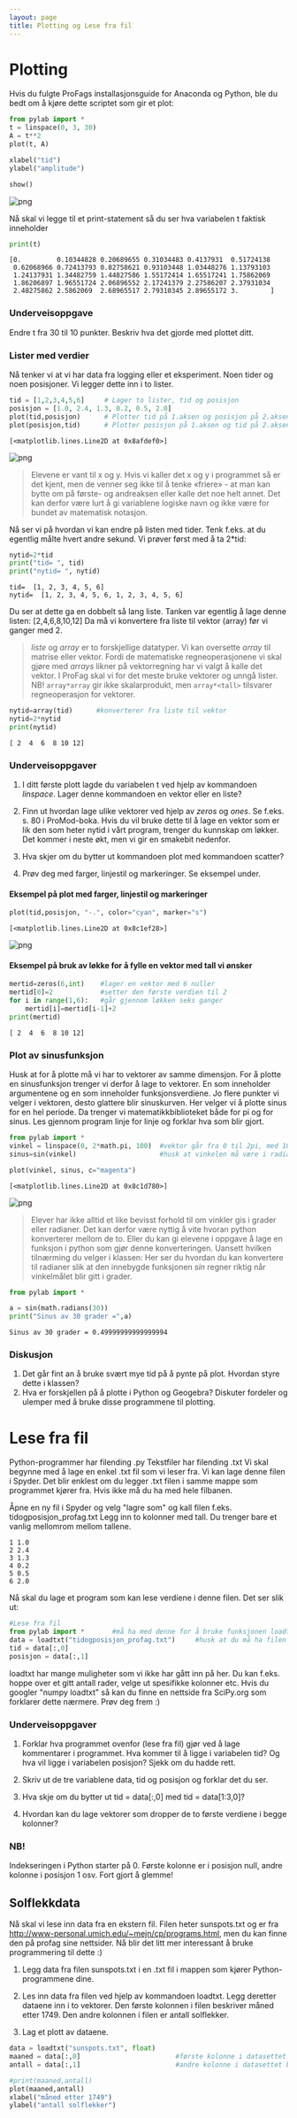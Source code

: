 ```yaml
---
layout: page
title: Plotting og Lese fra fil
---
```

# Plotting
Hvis du fulgte ProFags installasjonsguide for Anaconda og Python, ble du bedt om å kjøre dette scriptet som gir et plot: 


```python
from pylab import *
t = linspace(0, 3, 30)
A = t**2
plot(t, A)

xlabel("tid")
ylabel("amplitude")

show()

```


![png](output_2_0.png)


Nå skal vi legge til et print-statement så du ser hva variabelen t faktisk inneholder


```python
print(t)
```

    [0.         0.10344828 0.20689655 0.31034483 0.4137931  0.51724138
     0.62068966 0.72413793 0.82758621 0.93103448 1.03448276 1.13793103
     1.24137931 1.34482759 1.44827586 1.55172414 1.65517241 1.75862069
     1.86206897 1.96551724 2.06896552 2.17241379 2.27586207 2.37931034
     2.48275862 2.5862069  2.68965517 2.79310345 2.89655172 3.        ]
    

### Underveisoppgave 

Endre t fra 30 til 10 punkter. Beskriv hva det gjorde med plottet ditt. 


### Lister med verdier

Nå tenker vi at vi har data fra logging eller et eksperiment. Noen tider og noen posisjoner. Vi legger dette inn i to lister. 


```python
tid = [1,2,3,4,5,6]     # Lager to lister, tid og posisjon
posisjon = [1.0, 2.4, 1.3, 0.2, 0.5, 2.0]
plot(tid,posisjon)      # Plotter tid på 1.aksen og posisjon på 2.aksen 
plot(posisjon,tid)      # Plotter posisjon på 1.aksen og tid på 2.aksen
```




    [<matplotlib.lines.Line2D at 0x8afdef0>]




![png](output_6_1.png)


>Elevene er vant til x og y. Hvis vi kaller det x og y i programmet så er det kjent, men de venner seg ikke til å tenke «friere» - at man kan bytte om på første- og andreaksen eller kalle det noe helt annet. Det kan derfor være lurt å gi variablene logiske navn og ikke være for bundet av matematisk notasjon. 

Nå ser vi på hvordan vi kan endre på listen med tider. Tenk f.eks. at du egentlig målte hvert andre sekund. Vi prøver først med å ta 2*tid:


```python
nytid=2*tid
print("tid= ", tid)
print("nytid= ", nytid)
```

    tid=  [1, 2, 3, 4, 5, 6]
    nytid=  [1, 2, 3, 4, 5, 6, 1, 2, 3, 4, 5, 6]
    

Du ser at dette ga en dobbelt så lang liste. Tanken var egentlig å lage denne listen: [2,4,6,8,10,12] 
Da må vi konvertere fra liste til vektor (array) før vi ganger med 2. 


>*liste* og *array* er to forskjellige datatyper. Vi kan oversette *array* til matrise eller vektor. Fordi de matematiske regneoperasjonene vi skal gjøre med *arrays* likner på vektorregning har vi valgt å kalle det vektor. I ProFag skal vi for det meste bruke vektorer og unngå lister. NB! `array*array` gir ikke skalarprodukt, men `array*<tall>` tilsvarer regneoperasjon for vektorer. 



```python
nytid=array(tid)      #konverterer fra liste til vektor
nytid=2*nytid
print(nytid)
```

    [ 2  4  6  8 10 12]
    

### Underveisoppgaver
1. I ditt første plott lagde du variabelen t ved hjelp av kommandoen *linspace*. Lager denne kommandoen en vektor eller en liste?

2. Finn ut hvordan lage ulike vektorer ved hjelp av *zeros* og *ones*. Se f.eks. s. 80 i ProMod-boka. Hvis du vil bruke dette til å lage en vektor som er lik den som heter nytid i vårt program, trenger du kunnskap om løkker. Det kommer i neste økt, men vi gir en smakebit nedenfor. 

3. Hva skjer om du bytter ut kommandoen plot med kommandoen scatter?

4. Prøv deg med farger, linjestil og markeringer. Se eksempel under. 


#### Eksempel på plot med farger, linjestil og markeringer


```python
plot(tid,posisjon, "-.", color="cyan", marker="s")
```




    [<matplotlib.lines.Line2D at 0x8c1ef28>]




![png](output_12_1.png)


#### Eksempel på bruk av løkke for å fylle en vektor med tall vi ønsker


```python
mertid=zeros(6,int)    #lager en vektor med 6 nuller
mertid[0]=2            #setter den første verdien til 2
for i in range(1,6):   #går gjennom løkken seks ganger
    mertid[i]=mertid[i-1]+2
print(mertid)
```

    [ 2  4  6  8 10 12]
    

### Plot av sinusfunksjon
Husk at for å plotte må vi har to vektorer av samme dimensjon. 
For å plotte en sinusfunksjon trenger vi derfor å lage to vektorer. En som inneholder argumentene og en som inneholder funksjonsverdiene. Jo flere punkter vi velger i vektoren, desto glattere blir sinuskurven. 
Her velger vi å plotte sinus for en hel periode. Da trenger vi matematikkbiblioteket både for pi og for sinus. 
Les gjennom program linje for linje og forklar hva som blir gjort.


```python
from pylab import *
vinkel = linspace(0, 2*math.pi, 100)  #vektor går fra 0 til 2pi, med 100 steg i mellom
sinus=sin(vinkel)                     #husk at vinkelen må være i radianer

plot(vinkel, sinus, c="magenta")
```




    [<matplotlib.lines.Line2D at 0x8c1d780>]




![png](output_16_1.png)



>Elever har ikke alltid et like bevisst forhold til om vinkler gis i grader eller radianer. Det kan derfor være nyttig å vite hvoran python konverterer mellom de to. Eller du kan  gi elevene i oppgave å lage en funksjon i python som gjør denne konverteringen. 
Uansett hvilken tilnærming du velger i klassen: Her ser du hvordan du kan konvertere til radianer slik at den innebygde funksjonen *sin*  regner riktig når vinkelmålet blir gitt i grader. 



```python
from pylab import *

a = sin(math.radians(30))
print("Sinus av 30 grader =",a)

```

    Sinus av 30 grader = 0.49999999999999994
    


### Diskusjon
1. Det går fint an å bruke svært mye tid på å pynte på plot. Hvordan styre dette i klassen?
2. Hva er forskjellen på å plotte i Python og Geogebra? Diskuter fordeler og ulemper med å bruke disse programmene til plotting.


# Lese fra fil
Python-programmer har filending .py
Tekstfiler har filending .txt
Vi skal begynne med å lage en enkel .txt fil som vi leser fra. Vi kan lage denne filen i Spyder. 
Det blir enklest om du legger .txt filen i samme mappe som programmet kjører fra. Hvis ikke må du ha med hele filbanen. 

Åpne en ny fil i Spyder og velg "lagre som" og kall filen f.eks.  tidogposisjon_profag.txt
Legg inn to kolonner med tall. Du trenger bare et vanlig mellomrom mellom tallene. 


```
1 1.0
2 2.4
3 1.3
4 0.2
5 0.5
6 2.0
```

Nå skal du lage et program som kan lese verdiene i denne filen. Det ser slik ut: 


```python
#Lese fra fil
from pylab import *       #må ha med denne for å bruke funksjonen loadtxt
data = loadtxt("tidogposisjon_profag.txt")     #husk at du må ha filen tilgjengelig
tid = data[:,0]           
posisjon = data[:,1]
```

loadtxt har mange muligheter som vi ikke har gått inn på her. Du kan f.eks. hoppe over et gitt antall rader, velge ut spesifikke kolonner etc. 
Hvis du googler "numpy loadtxt" så kan du finne en nettside fra SciPy.org som forklarer dette nærmere. Prøv deg frem :)

### Underveisoppgaver
1. Forklar hva programmet ovenfor (lese fra fil) gjør ved å lage kommentarer i programmet. Hva kommer til å ligge i variabelen tid? Og hva vil ligge i variabelen posisjon? Sjekk om du hadde rett.

2. Skriv ut de tre variablene data, tid og posisjon og forklar det du ser. 

3. Hva skje om du bytter ut tid = data[:,0] med tid = data[1:3,0]?

4. Hvordan kan du lage vektorer som dropper de to første verdiene i begge kolonner?


### NB!
Indekseringen i Python starter på 0. Første kolonne er i posisjon null, andre kolonne i posisjon 1 osv. Fort gjort å glemme!

## Solflekkdata
Nå skal vi lese inn data fra en ekstern fil. Filen heter sunspots.txt og er fra http://www-personal.umich.edu/~mejn/cp/programs.html, men du kan finne den på profag sine nettsider. Nå blir det litt mer interessant å bruke programmering til dette :) 

1) Legg data fra filen sunspots.txt i en .txt fil i mappen som kjører Python-programmene dine. 

2) Les inn data fra filen ved hjelp av kommandoen loadtxt. Legg deretter dataene inn i to vektorer. Den første kolonnen i filen beskriver måned etter 1749. Den andre kolonnen i filen er antall solflekker. 

3) Lag et plott av dataene. 




```python
data = loadtxt("sunspots.txt", float)
maaned = data[:,0]                        #første kolonne i datasettet blir lagt i en vektor kalt maaned
antall = data[:,1]                        #andre kolonne i datasettet blir lagt i en vektor kalt antall

#print(maaned,antall)
plot(maaned,antall)
xlabel("måned etter 1749")
ylabel("antall solflekker")
```
